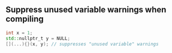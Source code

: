 ## Suppress unused variable warnings when compiling

```cpp
int x = 1;
std::nullptr_t y = NULL;
[](...){}(x, y); // suppresses "unused variable" warnings
```